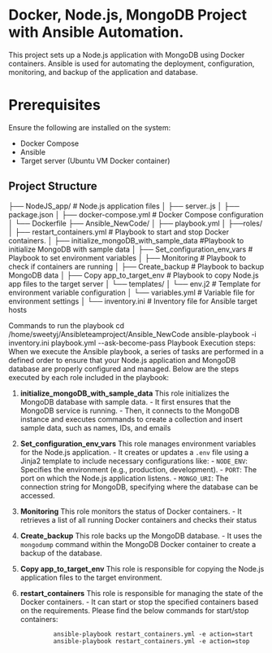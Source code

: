 
# Docker, Node.js, MongoDB Project with Ansible Automation.
 This project sets up a Node.js application with MongoDB using Docker containers. Ansible is used for automating the deployment, configuration, monitoring, and backup of the application and database.

# Prerequisites
 Ensure the following are installed on the system: 
- Docker Compose 
 - Ansible
-  Target server (Ubuntu VM Docker container)

## Project Structure

├── NodeJS_app/                   # Node.js application files
│   ├── server..js
│   ├── package.json
│   ├── docker-compose.yml      # Docker Compose configuration
│   └── Dockerfile
├── Ansible_NewCode/
│   ├── playbook.yml
│   ├──roles/
│          ├── restart_containers.yml     # Playbook to start and stop Docker containers.
│          ├── initialize_mongoDB_with_sample_data  #Playbook to initialize MongoDB with sample data
│          ├── Set_configuration_env_vars        # Playbook to set environment variables
│          ├── Monitoring         # Playbook to check if containers are running 
│          ├── Create_backup     # Playbook to backup MongoDB data
│          ├── Copy app_to_target_env   # Playbook to copy Node.js app files to the target server
│   └── templates/
│       └── env.j2    # Template for environment variable configuration
│   └── variables.yml   # Variable file for environment settings
│   └── inventory.ini   # Inventory file for Ansible target hosts


Commands to run the playbook
cd /home/sweetyj/Ansibleteamproject/Ansible_NewCode
ansible-playbook -i inventory.ini playbook.yml --ask-become-pass
Playbook Execution steps: 
When we execute the Ansible playbook, a series of tasks are performed in a defined order to ensure that your Node.js application and MongoDB database are properly configured and managed. Below are the steps executed by each role included in the playbook: 

1.	 **initialize_mongoDB_with_sample_data** 
 This role initializes the MongoDB database with sample data. - It first ensures that the MongoDB service is running. - Then, it connects to the MongoDB instance and executes commands to create a collection and insert sample data, such as names, IDs, and emails

2.	 **Set_configuration_env_vars** 
 This role manages environment variables for the Node.js application. - It creates or updates a `.env` file using a Jinja2 template to include necessary configurations like: - `NODE_ENV`: Specifies the environment (e.g., production, development). - `PORT`: The port on which the Node.js application listens. - `MONGO_URI`: The connection string for MongoDB, specifying where the database can be accessed. 

3.	**Monitoring** 
 This role monitors the status of Docker containers. - It retrieves a list of all running Docker containers and checks their status

4.	**Create_backup** 
This role backs up the MongoDB database. - It uses the `mongodump` command within the MongoDB Docker container to create a backup of the database. 

5.	**Copy app_to_target_env** 
 This role is responsible for copying the Node.js application files to the target environment. 


6.	 **restart_containers** 
 This role is responsible for managing the state of the Docker containers. - It can start or stop the specified containers based on the requirements.  Please find the below commands for start/stop containers:

                  ansible-playbook restart_containers.yml -e action=start
                  ansible-playbook restart_containers.yml -e action=stop



